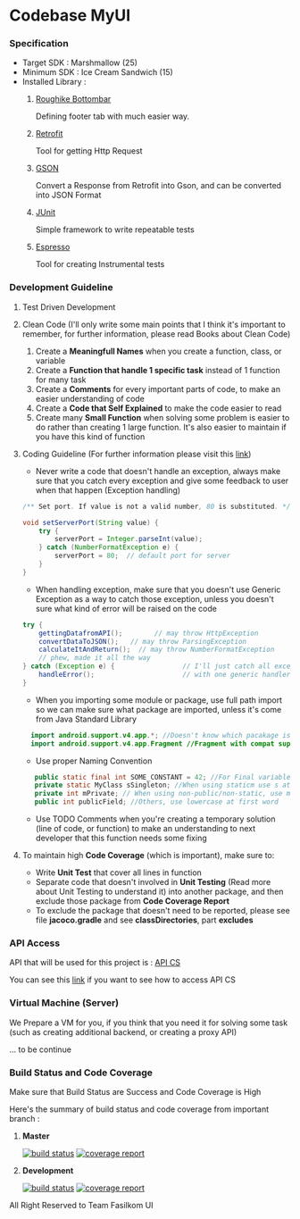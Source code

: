 Codebase MyUI
=====

### Specification


- Target SDK : Marshmallow (25)
- Minimum SDK : Ice Cream Sandwich (15)
- Installed Library :
    1. [Roughike Bottombar](https://github.com/roughike/BottomBar)
        
        Defining footer tab with much easier way.
        
    2. [Retrofit](square.github.io/retrofit/)
    
        Tool for getting Http Request
    
    3. [GSON](https://github.com/google/gson)
    
        Convert a Response from Retrofit into Gson, and can be converted into JSON Format
    
    4. [JUnit](http://junit.org/junit4/)

        Simple framework to write repeatable tests
    
    5. [Espresso](https://google.github.io/android-testing-support-library/docs/espresso/)
    
        Tool for creating Instrumental tests
    
### Development Guideline

1. Test Driven Development
2. Clean Code (I'll only write some main points that I think it's important to remember, for further information, please read Books about Clean Code)
    
    1. Create a **Meaningfull Names** when you create a function, class, or variable
    2. Create a **Function that handle 1 specific task** instead of 1 function for many task
    3. Create a **Comments** for every important parts of code, to make an easier understanding of code
    4. Create a **Code that Self Explained** to make the code easier to read
    5. Create many **Small Function** when solving some problem is easier to do rather than creating 
    1 large function. It's also easier to maintain if you have this kind of function

3. Coding Guideline (For further information please visit this [link](https://source.android.com/source/code-style))

   - Never write a code that doesn't handle an exception, always make sure that you catch every exception and give some feedback to user when that happen (Exception handling)
   
   ```java
   /** Set port. If value is not a valid number, 80 is substituted. */
   
   void setServerPort(String value) {
       try {
           serverPort = Integer.parseInt(value);
       } catch (NumberFormatException e) {
           serverPort = 80;  // default port for server
       }
   }
   ```
   
   - When handling exception, make sure that you doesn't use Generic Exception as a way to catch those exception,
   unless you doesn't sure what kind of error will be raised on the code
   
   ```java
   try {
       gettingDatafromAPI();        // may throw HttpException
       convertDataToJSON();   // may throw ParsingException
       calculateItAndReturn();  // may throw NumberFormatException
       // phew, made it all the way
   } catch (Exception e) {                 // I'll just catch all exceptions
       handleError();                      // with one generic handler!
   }   
   ```
   
   - When you importing some module or package, use full path import so we can make sure what package are imported,
   unless it's come from Java Standard Library
    
    ```java
      import android.support.v4.app.*; //Doesn't know which pacakage is needed, so it's bad
      import android.support.v4.app.Fragment //Fragment with compat support is imported
    ```

   - Use proper Naming Convention
   
   ```java
      public static final int SOME_CONSTANT = 42; //For Final variable, use all Uppercase Letter
      private static MyClass sSingleton; //When using staticm use s at the beginning of name
      private int mPrivate; // When using non-public/non-static, use m at the beginning of name
      public int publicField; //Others, use lowercase at first word
   ```
   - Use TODO Comments when you're creating a temporary solution (line of code, or function) to make
   an understanding to next developer that this function needs some fixing

4. To maintain high **Code Coverage** (which is important), make sure to:

    - Write **Unit Test** that cover all lines in function
    - Separate code that doesn't involved in **Unit Testing** (Read more about Unit Testing to understand it)
    into another package, and then exclude those package from **Code Coverage Report**
    - To exclude the package that doesn't need to be reported, please see file **jacoco.gradle** and see **classDirectories**, part **excludes**  

### API Access 

API that will be used for this project is : [API CS](https://api.cs.ui.ac.id/)

You can see this [link](https://api-dev.cs.ui.ac.id/how-to-use/) if you want to see how to access API CS

### Virtual Machine (Server)

We Prepare a VM for you, if you think that you need it for solving some task (such as creating additional
backend, or creating a proxy API)

... to be continue

### Build Status and Code Coverage

Make sure that Build Status are Success and Code Coverage is High

Here's the summary of build status and code coverage from important branch :

1. **Master**

    [![build status](https://gitlab.com/hafiyyan94/MyUI/badges/master/build.svg)](https://gitlab.com/hafiyyan94/MyUI/commits/master)
    [![coverage report](https://gitlab.com/hafiyyan94/MyUI/badges/master/coverage.svg)](https://gitlab.com/hafiyyan94/MyUI/commits/master)

2. **Development**

    [![build status](https://gitlab.com/hafiyyan94/MyUI/badges/master/build.svg)](https://gitlab.com/hafiyyan94/MyUI/commits/development)
    [![coverage report](https://gitlab.com/hafiyyan94/MyUI/badges/master/coverage.svg)](https://gitlab.com/hafiyyan94/MyUI/commits/development)
    
All Right Reserved to Team Fasilkom UI